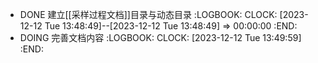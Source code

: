 - DONE 建立[[采样过程文档]]目录与动态目录
  :LOGBOOK:
  CLOCK: [2023-12-12 Tue 13:48:49]--[2023-12-12 Tue 13:48:49] =>  00:00:00
  :END:
- DOING 完善文档内容
  :LOGBOOK:
  CLOCK: [2023-12-12 Tue 13:49:59]
  :END: